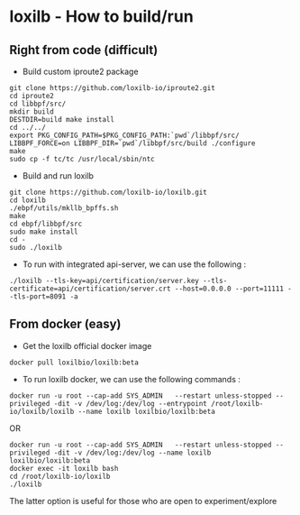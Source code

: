 # loxilb - How to build/run

## Right from code (difficult)

* Build custom iproute2 package 

```
git clone https://github.com/loxilb-io/iproute2.git
cd iproute2
cd libbpf/src/
mkdir build
DESTDIR=build make install
cd ../../
export PKG_CONFIG_PATH=$PKG_CONFIG_PATH:`pwd`/libbpf/src/
LIBBPF_FORCE=on LIBBPF_DIR=`pwd`/libbpf/src/build ./configure
make
sudo cp -f tc/tc /usr/local/sbin/ntc
```

* Build and run loxilb 

```
git clone https://github.com/loxilb-io/loxilb.git
cd loxilb
./ebpf/utils/mkllb_bpffs.sh
make
cd ebpf/libbpf/src
sudo make install
cd -
sudo ./loxilb 
```
* To run with integrated api-server, we can use the following :

```
./loxilb --tls-key=api/certification/server.key --tls-certificate=api/certification/server.crt --host=0.0.0.0 --port=11111 --tls-port=8091 -a
```

## From docker (easy)

* Get the loxilb official docker image 

```
docker pull loxilbio/loxilb:beta
```

* To run loxilb docker, we can use the following commands :

```
docker run -u root --cap-add SYS_ADMIN   --restart unless-stopped --privileged -dit -v /dev/log:/dev/log --entrypoint /root/loxilb-io/loxilb/loxilb --name loxilb loxilbio/loxilb:beta
```
OR

```
docker run -u root --cap-add SYS_ADMIN   --restart unless-stopped --privileged -dit -v /dev/log:/dev/log --name loxilb loxilbio/loxilb:beta
docker exec -it loxilb bash
cd /root/loxilb-io/loxilb
./loxilb 
```
The latter option is useful for those who are open to experiment/explore


